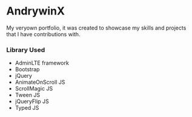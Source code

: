 # AndrywinX

My veryown portfolio, it was created to showcase my skills and projects that I have contributions with.

### Library Used

* AdminLTE framework
* Bootstrap
* jQuery
* AnimateOnScroll JS
* ScrollMagic JS
* Tween JS
* jQueryFlip JS
* Typed JS


